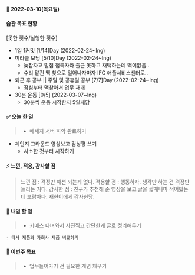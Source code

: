 #### 📆 2022-03-10(목요일)

#### 습관 목표 현황

[못한 횟수/실행한 횟수]

- 1일 1커밋 [1/14]Day (2022-02-24~Ing)
- 미라클 모닝 [5/10]Day (2022-02-24~Ing)
  - 늦잠자고 밀접 접촉자라 출근 못하고 재택하는데 맥이없음..
  - 수리 맡긴 맥 찾으로 일어나자마자 IFC 애플서비스센터로..
- 퇴근 후 공부 || 주말 및 공휴일 공부 [7/7]Day (2022-02-24~Ing)
  - 점심부터 맥찾아서 업무 재개
- 30분 운동 [0/5] (2022-03-07~Ing)
  - 30분씩 운동 시작한지 5일째당

#### ✅ 오늘 한 일

> - 메세지 서버 파악 완료하기

- 체인지 그라운드 영상보고 감상평 쓰기
  - 사소한 것부터 시작하기

#### ⚡ 느낀, 적용, 감사할 점

> 느낀 점 : 걱정만 해선 되는게 없다.
> 적용할 점 : 행동하자. 생각만 하는 건 걱정만 늘리는 거다.
> 감사한 점 : 친구가 추천해 준 영상을 보고 글을 짧게나마 적어봤는데 보람차다. 재현이에게 감사한당.

#### 🚀 내일 할 일

> - 키메스 다녀와서 사진찍고 간단한게 글로 정리해두기

    - 타사 제품과 자회사 제품 비교하기

#### 🎯 이번주 목표

> - 업무들어가기 전 필요한 개념 채우기

